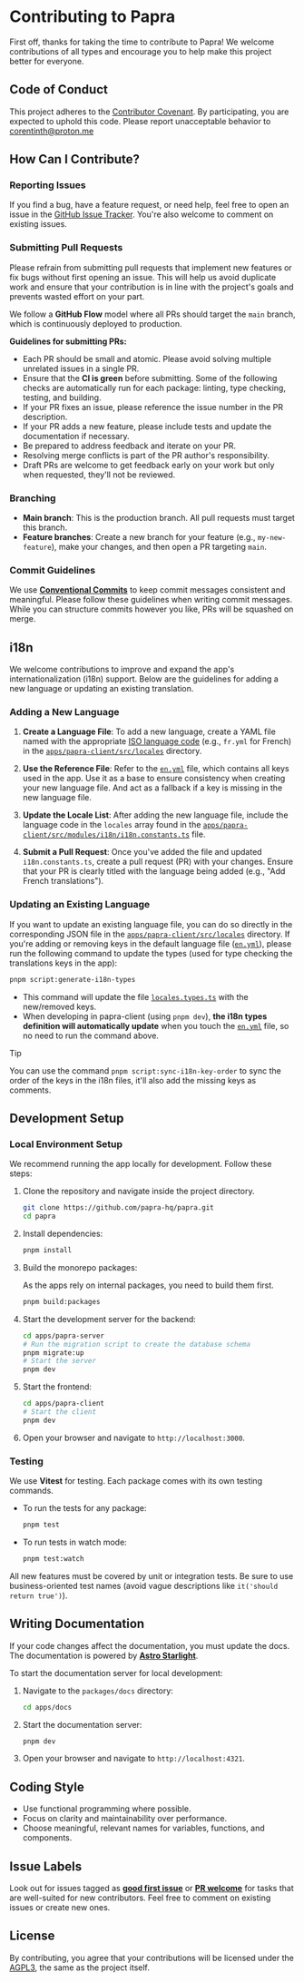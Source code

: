 # Contributing to Papra

First off, thanks for taking the time to contribute to Papra! We welcome contributions of all types and encourage you to help make this project better for everyone.

## Code of Conduct

This project adheres to the [Contributor Covenant](https://www.contributor-covenant.org/). By participating, you are expected to uphold this code. Please report unacceptable behavior to <corentinth@proton.me>

## How Can I Contribute?

### Reporting Issues

If you find a bug, have a feature request, or need help, feel free to open an issue in the [GitHub Issue Tracker](https://github.com/papra-hq/papra/issues). You're also welcome to comment on existing issues.

### Submitting Pull Requests

Please refrain from submitting pull requests that implement new features or fix bugs without first opening an issue. This will help us avoid duplicate work and ensure that your contribution is in line with the project's goals and prevents wasted effort on your part.

We follow a **GitHub Flow** model where all PRs should target the `main` branch, which is continuously deployed to production.

**Guidelines for submitting PRs:**

- Each PR should be small and atomic. Please avoid solving multiple unrelated issues in a single PR.
- Ensure that the **CI is green** before submitting. Some of the following checks are automatically run for each package: linting, type checking, testing, and building.
- If your PR fixes an issue, please reference the issue number in the PR description.
- If your PR adds a new feature, please include tests and update the documentation if necessary.
- Be prepared to address feedback and iterate on your PR.
- Resolving merge conflicts is part of the PR author's responsibility.
- Draft PRs are welcome to get feedback early on your work but only when requested, they'll not be reviewed.

### Branching

- **Main branch**: This is the production branch. All pull requests must target this branch.
- **Feature branches**: Create a new branch for your feature (e.g., `my-new-feature`), make your changes, and then open a PR targeting `main`.

### Commit Guidelines

We use **[Conventional Commits](https://www.conventionalcommits.org/)** to keep commit messages consistent and meaningful. Please follow these guidelines when writing commit messages. While you can structure commits however you like, PRs will be squashed on merge.

## i18n

We welcome contributions to improve and expand the app's internationalization (i18n) support. Below are the guidelines for adding a new language or updating an existing translation.

### Adding a New Language

1. **Create a Language File**: To add a new language, create a YAML file named with the appropriate [ISO language code](https://en.wikipedia.org/wiki/List_of_ISO_639-1_codes) (e.g., `fr.yml` for French) in the [`apps/papra-client/src/locales`](./apps/papra-client/src/locales) directory.

2. **Use the Reference File**: Refer to the [`en.yml`](./apps/papra-client/src/locales/en.yml) file, which contains all keys used in the app. Use it as a base to ensure consistency when creating your new language file. And act as a fallback if a key is missing in the new language file.

3. **Update the Locale List**: After adding the new language file, include the language code in the `locales` array found in the [`apps/papra-client/src/modules/i18n/i18n.constants.ts`](./apps/papra-client/src/modules/i18n/i18n.constants.ts) file.

4. **Submit a Pull Request**: Once you've added the file and updated `i18n.constants.ts`, create a pull request (PR) with your changes. Ensure that your PR is clearly titled with the language being added (e.g., "Add French translations").

### Updating an Existing Language

If you want to update an existing language file, you can do so directly in the corresponding JSON file in the [`apps/papra-client/src/locales`](./apps/papra-client/src/locales) directory. If you're adding or removing keys in the default language file ([`en.yml`](./apps/papra-client/src/locales/en.yml)), please run the following command to update the types (used for type checking the translations keys in the app):

```bash
pnpm script:generate-i18n-types
```

- This command will update the file [`locales.types.ts`](./apps/papra-client/src/modules/i18n/locale.types.ts) with the new/removed keys.
- When developing in papra-client (using `pnpm dev`), **the i18n types definition will automatically update** when you touch the  [`en.yml`](./apps/papra-client/src/locales/en.yml) file, so no need to run the command above.

> [!TIP]
> You can use the command `pnpm script:sync-i18n-key-order` to sync the order of the keys in the i18n files, it'll also add the missing keys as comments.

## Development Setup

### Local Environment Setup

We recommend running the app locally for development. Follow these steps:

1. Clone the repository and navigate inside the project directory.

   ```bash
   git clone https://github.com/papra-hq/papra.git
   cd papra
   ```

2. Install dependencies:

   ```bash
   pnpm install
   ```

3. Build the monorepo packages:
   
   As the apps rely on internal packages, you need to build them first.

   ```bash
   pnpm build:packages
   ```

4. Start the development server for the backend:

   ```bash
   cd apps/papra-server
   # Run the migration script to create the database schema
   pnpm migrate:up 
   # Start the server
   pnpm dev
   ```

5. Start the frontend:

   ```bash
   cd apps/papra-client
   # Start the client
   pnpm dev
   ```

6. Open your browser and navigate to `http://localhost:3000`.

### Testing

We use **Vitest** for testing. Each package comes with its own testing commands.

- To run the tests for any package:

   ```bash
   pnpm test
   ```

- To run tests in watch mode:

   ```bash
   pnpm test:watch
   ```

All new features must be covered by unit or integration tests. Be sure to use business-oriented test names (avoid vague descriptions like `it('should return true')`).

## Writing Documentation

If your code changes affect the documentation, you must update the docs. The documentation is powered by [**Astro Starlight**](https://starlight.astro.build/).

To start the documentation server for local development:

1. Navigate to the `packages/docs` directory:

   ```bash
   cd apps/docs
   ```

2. Start the documentation server:

   ```bash
   pnpm dev
   ```

3. Open your browser and navigate to `http://localhost:4321`.

## Coding Style

- Use functional programming where possible.
- Focus on clarity and maintainability over performance.
- Choose meaningful, relevant names for variables, functions, and components.

## Issue Labels

Look out for issues tagged as [**good first issue**](https://github.com/papra-hq/papra/issues?q=sort%3Aupdated-desc%20is%3Aissue%20state%3Aopen%20label%3A%22good%20first%20issue%22) or [**PR welcome**](https://github.com/papra-hq/papra/issues?q=sort%3Aupdated-desc+is%3Aissue+state%3Aopen+label%3A%22PR+welcome%22) for tasks that are well-suited for new contributors. Feel free to comment on existing issues or create new ones.

## License

By contributing, you agree that your contributions will be licensed under the [AGPL3](./LICENSE), the same as the project itself.
